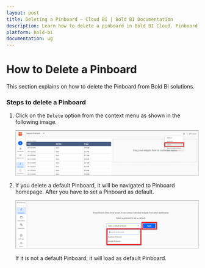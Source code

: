 ```yaml
---
layout: post
title: Deleting a Pinboard – Cloud BI | Bold BI Documentation
description: Learn how to delete a pinboard in Bold BI Cloud. Pinboard is a collection of widgets from various dashboards pinned to it.
platform: bold-bi
documentation: ug
---
```


# How to Delete a Pinboard

This section explains on how to delete the Pinboard from Bold BI solutions.

### Steps to delete a Pinboard

1. Click on the `Delete` option from the context menu as shown in the following image.

    ![Delete Option](/static/assets/cloud/managing-resources/manage-pinboards/images/delete-option.png)

2. If you delete a default Pinboard, it will be navigated to Pinboard homepage. After you have to set a Pinboard as default.

    ![Applied Default](/static/assets/cloud/managing-resources/manage-pinboards/images/applied-default.png)

   If it is not a default Pinboard, it will load as default Pinboard.